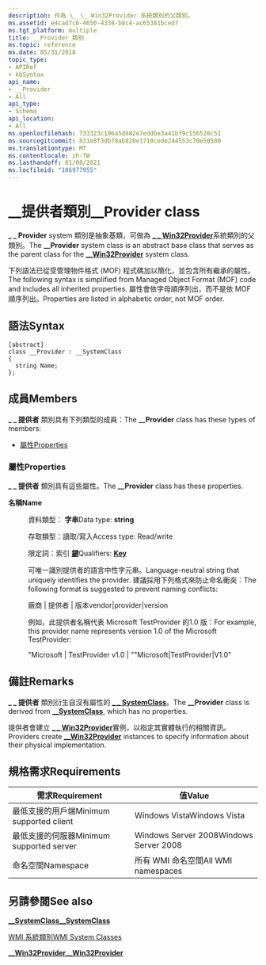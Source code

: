 ```yaml
---
description: 作為 \_ \_ Win32Provider 系統類別的父類別。
ms.assetid: e4cad7c6-4650-4334-b8c4-ac65381bced7
ms.tgt_platform: multiple
title: __Provider 類別
ms.topic: reference
ms.date: 05/31/2018
topic_type:
- APIRef
- kbSyntax
api_name:
- __Provider
- All
api_type:
- Schema
api_location:
- All
ms.openlocfilehash: 733323c106a5d682e7eddbe3a41bf9c156520c51
ms.sourcegitcommit: 831e8f3db78ab820e1710cede244553c70e50500
ms.translationtype: MT
ms.contentlocale: zh-TW
ms.lasthandoff: 01/08/2021
ms.locfileid: "106977955"
---
```

# <a name="__provider-class"></a><span data-ttu-id="6eea7-103">\_\_提供者類別</span><span class="sxs-lookup"><span data-stu-id="6eea7-103">\_\_Provider class</span></span>

<span data-ttu-id="6eea7-104">**\_ \_ Provider** system 類別是抽象基類，可做為 [**\_ \_ Win32Provider**](--win32provider.md)系統類別的父類別。</span><span class="sxs-lookup"><span data-stu-id="6eea7-104">The **\_\_Provider** system class is an abstract base class that serves as the parent class for the [**\_\_Win32Provider**](--win32provider.md) system class.</span></span>

<span data-ttu-id="6eea7-105">下列語法已從受管理物件格式 (MOF) 程式碼加以簡化，並包含所有繼承的屬性。</span><span class="sxs-lookup"><span data-stu-id="6eea7-105">The following syntax is simplified from Managed Object Format (MOF) code and includes all inherited properties.</span></span> <span data-ttu-id="6eea7-106">屬性會依字母順序列出，而不是依 MOF 順序列出。</span><span class="sxs-lookup"><span data-stu-id="6eea7-106">Properties are listed in alphabetic order, not MOF order.</span></span>

## <a name="syntax"></a><span data-ttu-id="6eea7-107">語法</span><span class="sxs-lookup"><span data-stu-id="6eea7-107">Syntax</span></span>

``` syntax
[abstract]
class __Provider : __SystemClass
{
  string Name;
};
```

## <a name="members"></a><span data-ttu-id="6eea7-108">成員</span><span class="sxs-lookup"><span data-stu-id="6eea7-108">Members</span></span>

<span data-ttu-id="6eea7-109">**\_ \_ 提供者** 類別具有下列類型的成員：</span><span class="sxs-lookup"><span data-stu-id="6eea7-109">The **\_\_Provider** class has these types of members:</span></span>

-   [<span data-ttu-id="6eea7-110">屬性</span><span class="sxs-lookup"><span data-stu-id="6eea7-110">Properties</span></span>](#properties)

### <a name="properties"></a><span data-ttu-id="6eea7-111">屬性</span><span class="sxs-lookup"><span data-stu-id="6eea7-111">Properties</span></span>

<span data-ttu-id="6eea7-112">**\_ \_ 提供者** 類別具有這些屬性。</span><span class="sxs-lookup"><span data-stu-id="6eea7-112">The **\_\_Provider** class has these properties.</span></span>

<dl> <dt>

<span data-ttu-id="6eea7-113">**名稱**</span><span class="sxs-lookup"><span data-stu-id="6eea7-113">**Name**</span></span>
</dt> <dd> <dl> <dt>

<span data-ttu-id="6eea7-114">資料類型： **字串**</span><span class="sxs-lookup"><span data-stu-id="6eea7-114">Data type: **string**</span></span>
</dt> <dt>

<span data-ttu-id="6eea7-115">存取類型：讀取/寫入</span><span class="sxs-lookup"><span data-stu-id="6eea7-115">Access type: Read/write</span></span>
</dt> <dt>

<span data-ttu-id="6eea7-116">限定詞：索引 [**鍵**](standard-qualifiers.md)</span><span class="sxs-lookup"><span data-stu-id="6eea7-116">Qualifiers: [**Key**](standard-qualifiers.md)</span></span>
</dt> </dl>

<span data-ttu-id="6eea7-117">可唯一識別提供者的語言中性字元串。</span><span class="sxs-lookup"><span data-stu-id="6eea7-117">Language-neutral string that uniquely identifies the provider.</span></span> <span data-ttu-id="6eea7-118">建議採用下列格式來防止命名衝突：</span><span class="sxs-lookup"><span data-stu-id="6eea7-118">The following format is suggested to prevent naming conflicts:</span></span>

<span data-ttu-id="6eea7-119">廠商 \| 提供者 \| 版本</span><span class="sxs-lookup"><span data-stu-id="6eea7-119">vendor\|provider\|version</span></span>

<span data-ttu-id="6eea7-120">例如，此提供者名稱代表 Microsoft TestProvider 的1.0 版：</span><span class="sxs-lookup"><span data-stu-id="6eea7-120">For example, this provider name represents version 1.0 of the Microsoft TestProvider:</span></span>

<span data-ttu-id="6eea7-121">"Microsoft \| TestProvider v1.0 \| "</span><span class="sxs-lookup"><span data-stu-id="6eea7-121">"Microsoft\|TestProvider\|V1.0"</span></span>

</dd> </dl>

## <a name="remarks"></a><span data-ttu-id="6eea7-122">備註</span><span class="sxs-lookup"><span data-stu-id="6eea7-122">Remarks</span></span>

<span data-ttu-id="6eea7-123">**\_ \_ 提供者** 類別衍生自沒有屬性的 [**\_ \_ SystemClass**](--systemclass.md)。</span><span class="sxs-lookup"><span data-stu-id="6eea7-123">The **\_\_Provider** class is derived from [**\_\_SystemClass**](--systemclass.md), which has no properties.</span></span>

<span data-ttu-id="6eea7-124">提供者會建立 [**\_ \_ Win32Provider**](--win32provider.md)實例，以指定其實體執行的相關資訊。</span><span class="sxs-lookup"><span data-stu-id="6eea7-124">Providers create [**\_\_Win32Provider**](--win32provider.md) instances to specify information about their physical implementation.</span></span>

## <a name="requirements"></a><span data-ttu-id="6eea7-125">規格需求</span><span class="sxs-lookup"><span data-stu-id="6eea7-125">Requirements</span></span>



| <span data-ttu-id="6eea7-126">需求</span><span class="sxs-lookup"><span data-stu-id="6eea7-126">Requirement</span></span> | <span data-ttu-id="6eea7-127">值</span><span class="sxs-lookup"><span data-stu-id="6eea7-127">Value</span></span> |
|-------------------------------------|--------------------------------|
| <span data-ttu-id="6eea7-128">最低支援的用戶端</span><span class="sxs-lookup"><span data-stu-id="6eea7-128">Minimum supported client</span></span><br/> | <span data-ttu-id="6eea7-129">Windows Vista</span><span class="sxs-lookup"><span data-stu-id="6eea7-129">Windows Vista</span></span><br/>       |
| <span data-ttu-id="6eea7-130">最低支援的伺服器</span><span class="sxs-lookup"><span data-stu-id="6eea7-130">Minimum supported server</span></span><br/> | <span data-ttu-id="6eea7-131">Windows Server 2008</span><span class="sxs-lookup"><span data-stu-id="6eea7-131">Windows Server 2008</span></span><br/> |
| <span data-ttu-id="6eea7-132">命名空間</span><span class="sxs-lookup"><span data-stu-id="6eea7-132">Namespace</span></span><br/>                | <span data-ttu-id="6eea7-133">所有 WMI 命名空間</span><span class="sxs-lookup"><span data-stu-id="6eea7-133">All WMI namespaces</span></span><br/>  |



## <a name="see-also"></a><span data-ttu-id="6eea7-134">另請參閱</span><span class="sxs-lookup"><span data-stu-id="6eea7-134">See also</span></span>

<dl> <dt>

[<span data-ttu-id="6eea7-135">**\_\_SystemClass**</span><span class="sxs-lookup"><span data-stu-id="6eea7-135">**\_\_SystemClass**</span></span>](/windows/desktop/WmiSdk/--systemclass)
</dt> <dt>

[<span data-ttu-id="6eea7-136">WMI 系統類別</span><span class="sxs-lookup"><span data-stu-id="6eea7-136">WMI System Classes</span></span>](wmi-system-classes.md)
</dt> <dt>

[<span data-ttu-id="6eea7-137">**\_\_Win32Provider**</span><span class="sxs-lookup"><span data-stu-id="6eea7-137">**\_\_Win32Provider**</span></span>](--win32provider.md)
</dt> </dl>

 

